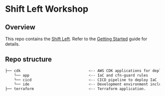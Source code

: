 # Shift Left Workshop

## Overview
This repo contains the [Shift Left](). Refer to the [Getting Started]() guide for details.

## Repo structure

```bash
├── cdk                               <-- AWS CDK applications for deploying CI/CD pipeline, cfn-guard app, and IDE environment
    └── app                           <-- IaC and cfn-guard rules
    └── cicd                          <-- CICD pipeline to deploy IaC
    └── ide                           <-- Development environment includes bootstrap.sh. it installs all tools needed for this workshop
├── terraform                         <-- Terraform application.
```

